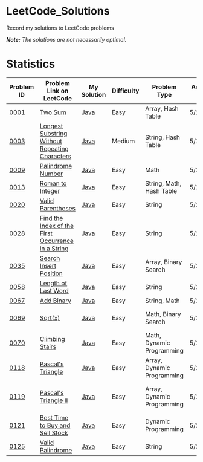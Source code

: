 # LeetCode_Solutions
Record my solutions to LeetCode problems

***Note:** The solutions are not necessarily optimal.*

# Statistics

| Problem ID  | Problem Link on LeetCode | My Solution | Difficulty | Problem Type | Accepted Date | Note |
| ------------------------------------------- | ---- | ---------- | ---- | ---- | ---- | ---- |
| [0001](https://github.com/AshleyXM/Leetcode_Solutions/blob/main/0001/Problem.md) | [Two Sum](https://leetcode.com/problems/two-sum/) | [Java](https://github.com/AshleyXM/Leetcode_Solutions/blob/main/0001/Solution.java) | Easy | Array, Hash Table | 5/23/2023 |  |
| [0003](https://github.com/AshleyXM/Leetcode_Solutions/blob/main/0003/Problem.md) | [Longest Substring Without Repeating Characters](https://leetcode.com/problems/longest-substring-without-repeating-characters/) | [Java](https://github.com/AshleyXM/Leetcode_Solutions/blob/main/0003/Solution.java) | Medium | String, Hash Table | 5/23/2023 |  |
| [0009](https://github.com/AshleyXM/Leetcode_Solutions/blob/main/0009/Problem.md) | [Palindrome Number](https://leetcode.com/problems/palindrome-number/) | [Java](https://github.com/AshleyXM/Leetcode_Solutions/blob/main/0009/Solution.java) | Easy | Math | 5/27/2023 |  |
| [0013](https://github.com/AshleyXM/Leetcode_Solutions/blob/main/0013/Problem.md) | [Roman to Integer](https://leetcode.com/problems/roman-to-integer/) | [Java](https://github.com/AshleyXM/Leetcode_Solutions/blob/main/0013/Solution.java) | Easy | String, Math, Hash Table | 5/25/2023 |  |
| [0020](https://github.com/AshleyXM/Leetcode_Solutions/blob/main/0020/Problem.md) | [Valid Parentheses](https://leetcode.com/problems/valid-parentheses/) | [Java](https://github.com/AshleyXM/Leetcode_Solutions/blob/main/0020/Solution.java) | Easy | String | 5/26/2023 |  |
| [0028](https://github.com/AshleyXM/Leetcode_Solutions/blob/main/0028/Problem.md) | [Find the Index of the First Occurrence in a String](https://leetcode.com/problems/find-the-index-of-the-first-occurrence-in-a-string/) | [Java](https://github.com/AshleyXM/Leetcode_Solutions/blob/main/0028/Solution.java) | Easy | String | 5/27/2023 |  |
| [0035](https://github.com/AshleyXM/Leetcode_Solutions/blob/main/0035/Problem.md) | [Search Insert Position](https://leetcode.com/problems/search-insert-position/) | [Java](https://github.com/AshleyXM/Leetcode_Solutions/blob/main/0035/Solution.java) | Easy | Array, Binary Search | 5/27/2023 |  |
| [0058](https://github.com/AshleyXM/Leetcode_Solutions/blob/main/0058/Problem.md) | [Length of Last Word](https://leetcode.com/problems/length-of-last-word/) | [Java](https://github.com/AshleyXM/Leetcode_Solutions/blob/main/0058/Solution.java) | Easy | String | 5/27/2023 |  |
| [0067](https://github.com/AshleyXM/Leetcode_Solutions/blob/main/0067/Problem.md) | [Add Binary](https://leetcode.com/problems/add-binary/) | [Java](https://github.com/AshleyXM/Leetcode_Solutions/blob/main/0067/Solution.java) | Easy | String, Math | 5/27/2023 |  |
| [0069](https://github.com/AshleyXM/Leetcode_Solutions/blob/main/0069/Problem.md) | [Sqrt(x)](https://leetcode.com/problems/sqrtx/) | [Java](https://github.com/AshleyXM/Leetcode_Solutions/blob/main/0069/Solution.java) | Easy | Math, Binary Search | 5/28/2023 | Similar to [0035](https://github.com/AshleyXM/Leetcode_Solutions/blob/main/0035/Problem.md). |
| [0070](https://github.com/AshleyXM/Leetcode_Solutions/blob/main/0070/Problem.md) | [Climbing Stairs](https://leetcode.com/problems/climbing-stairs/) | [Java](https://github.com/AshleyXM/Leetcode_Solutions/blob/main/0070/Solution.java) | Easy | Math, Dynamic Programming | 5/28/2023 |  |
| [0118](https://github.com/AshleyXM/Leetcode_Solutions/blob/main/0118/Problem.md) | [Pascal's Triangle](https://leetcode.com/problems/pascals-triangle/) | [Java](https://github.com/AshleyXM/Leetcode_Solutions/blob/main/0118/Solution.java) | Easy | Array, Dynamic Programming | 5/28/2023 | |
| [0119](https://github.com/AshleyXM/Leetcode_Solutions/blob/main/0119/Problem.md) | [Pascal's Triangle II](https://leetcode.com/problems/pascals-triangle-ii/) | [Java](https://github.com/AshleyXM/Leetcode_Solutions/blob/main/0119/Solution.java) | Easy | Array, Dynamic Programming | 5/28/2023 | The variant of [0118](https://github.com/AshleyXM/Leetcode_Solutions/blob/main/0118/Problem.md). |
| [0121](https://github.com/AshleyXM/Leetcode_Solutions/blob/main/0121/Problem.md) | [Best Time to Buy and Sell Stock](https://leetcode.com/problems/best-time-to-buy-and-sell-stock/) | [Java](https://github.com/AshleyXM/Leetcode_Solutions/blob/main/0121/Solution.java) | Easy | Dynamic Programming | 5/28/2023 | A little bit tricky! |
| [0125](https://github.com/AshleyXM/Leetcode_Solutions/blob/main/0125/Problem.md) | [Valid Palindrome](https://leetcode.com/problems/valid-palindrome/) | [Java](https://github.com/AshleyXM/Leetcode_Solutions/blob/main/0125/Solution.java) | Easy | String | 5/27/2023 |  |

